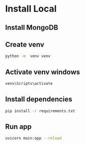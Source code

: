# Install Local

## Install MongoDB 

## Create venv
```bash
python -m  venv venv         
```

## Activate venv windows
```bash
venv\Scripts\activate
```
## Install dependencies
```bash
pip install -r requirements.txt
```

## Run app
```bash
uvicorn main:app --reload
```